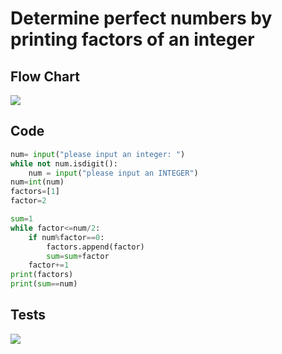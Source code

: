 # Determine perfect numbers by printing factors of an integer

## Flow Chart

![](.png)

## Code
```.py
num= input("please input an integer: ")
while not num.isdigit():
    num = input("please input an INTEGER")
num=int(num)
factors=[1]
factor=2

sum=1
while factor<=num/2:
    if num%factor==0:
        factors.append(factor)
        sum=sum+factor
    factor+=1
print(factors)
print(sum==num)
```

## Tests

![](.png)

